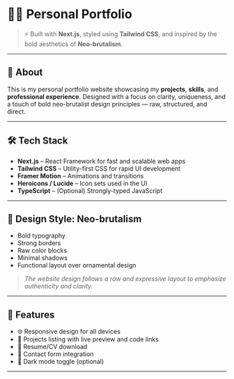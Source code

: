 # 🧑‍💻 Personal Portfolio

> ⚡ Built with **Next.js**, styled using **Tailwind CSS**, and inspired by the bold aesthetics of **Neo-brutalism**.

---

## 📖 About

This is my personal portfolio website showcasing my **projects**, **skills**, and **professional experience**. Designed with a focus on clarity, uniqueness, and a touch of bold neo-brutalist design principles — raw, structured, and direct.

---

## 🛠️ Tech Stack

- **Next.js** – React Framework for fast and scalable web apps  
- **Tailwind CSS** – Utility-first CSS for rapid UI development  
- **Framer Motion** – Animations and transitions  
- **Heroicons / Lucide** – Icon sets used in the UI  
- **TypeScript** – (Optional) Strongly-typed JavaScript  

---

## 🎨 Design Style: Neo-brutalism

- Bold typography  
- Strong borders  
- Raw color blocks  
- Minimal shadows  
- Functional layout over ornamental design

> _The website design follows a raw and expressive layout to emphasize authenticity and clarity._

---

## 🚀 Features

- 🌐 Responsive design for all devices  
- 🧾 Projects listing with live preview and code links  
- 📄 Resume/CV download  
- 📨 Contact form integration  
- 🌙 Dark mode toggle (optional)

---

